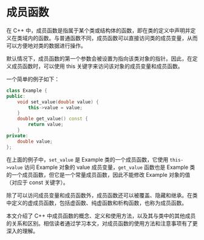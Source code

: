# 成员函数

在 C++ 中，成员函数是指属于某个类或结构体的函数，即在类的定义中声明并定义在类域内的函数。与普通函数不同，成员函数可以直接访问类的成员变量，从而可以方便地对类的数据进行操作。

默认情况下，成员函数的第一个参数会被设置为指向该类对象的指针。因此，在定义成员函数时，可以使用 this 关键字来访问该对象的成员变量和成员函数。

一个简单的例子如下：

```cpp
class Example {
public:
    void set_value(double value) {
        this->value = value;
    }
    double get_value() const {
        return value;
    }
private:
    double value;
};
```

在上面的例子中，`set_value` 是 Example 类的一个成员函数，它使用 `this->value` 访问 Example 对象的 value 成员变量，`get_value` 函数也是 Example 类的一个成员函数，但它是一个常量成员函数，因此不能修改 Example 对象的值（对应于 const 关键字）。

除了可以访问成员变量和成员函数外，成员函数还可以被覆盖、隐藏和继承。在类中定义的虚成员函数，包括虚函数、纯虚函数和析构函数，也称为成员函数。

本文介绍了 C++ 中成员函数的概念、定义和使用方法，以及其与类中的其他成员的关系和区别。相信读者通过学习本文，对成员函数的使用方法和注意事项有了更深入的理解。